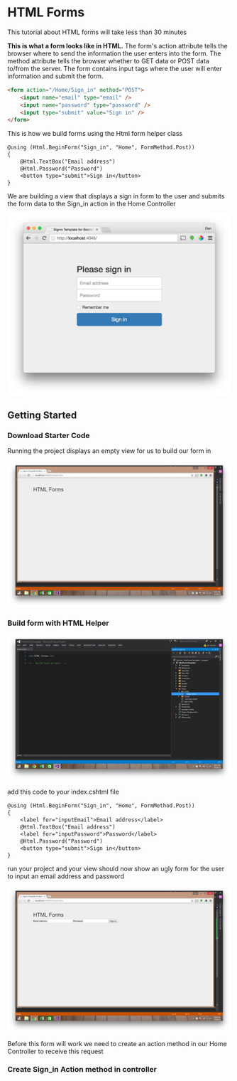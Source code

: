 # HTML Forms

This tutorial about HTML forms will take less than 30 minutes

**This is what a form looks like in HTML.**  The form's action attribute tells the browser where to send the information the user enters into the form.  The method attribute tells the browser whether to GET data or POST data to/from the server.  The form contains input tags where the user will enter information and submit the form.

```html
<form action="/Home/Sign_in" method="POST">
	<input name="email" type="email" />
	<input name="password" type="password" />
	<input type="submit" value="Sign in" />
</form>
```
This is how we build forms using the Html form helper class
```
@using (Html.BeginForm("Sign_in", "Home", FormMethod.Post))
{
    @Html.TextBox("Email address")
    @Html.Password("Password")
    <button type="submit">Sign in</button>
}
```
We are building a view that displays a sign in form to the user and submits the form data to the Sign_in action in the Home Controller

![picture of complete product](images/finished.png)

## Getting Started

### Download Starter Code

Running the project displays an empty view for us to build our form in

![inital load screen when running the project](images/initial-run.png)

### Build form with HTML Helper

![build form in index.cshtml](images/build-form.png)

add this code to your index.cshtml file

```
@using (Html.BeginForm("Sign_in", "Home", FormMethod.Post))
{
    <label for="inputEmail">Email address</label>
    @Html.TextBox("Email address")
    <label for="inputPassword">Password</label>
    @Html.Password("Password")
    <button type="submit">Sign in</button>
}
```
run your project and your view should now show an ugly form for the user to input an email address and password

![build form in index.cshtml](images/ugly-form.png)

Before this form will work we need to create an action method in our Home Controller to receive this request

### Create Sign_in Action method in controller



